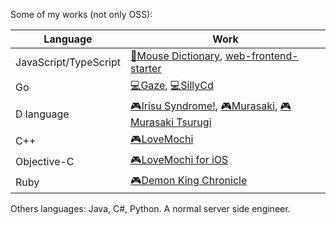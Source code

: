 Some of my works (not only OSS):

| Language              | Work                                                                                                                                                                                                                    |
| --------------------- | ----------------------------------------------------------------------------------------------------------------------------------------------------------------------------------------------------------------------- |
| JavaScript/TypeScript | [📘Mouse Dictionary](https://github.com/wtetsu/mouse-dictionary), [web-frontend-starter](https://github.com/wtetsu/web-frontend-starter)                                                                                  |
| Go                    | [💻Gaze](https://github.com/wtetsu/gaze), [💻SillyCd](https://github.com/wtetsu/sillycd)                                                                                                                                    |
| D language            | [🎮Irisu Syndrome!](https://irisusyndrome.fandom.com/wiki/Kyouko_Irisu), [🎮Murasaki](https://store.steampowered.com/app/392030/Murasaki/), [🎮Murasaki Tsurugi](https://store.steampowered.com/app/865060/Murasaki_Tsurugi/) |
| C++                   | [🎮LoveMochi](http://katatema.main.jp/love/manual.html)                                                                                                                                                                   |
| Objective-C           | [🎮LoveMochi for iOS](http://katatema.main.jp/lovemochi/index.html)                                                                                                                                                       |
| Ruby                  | [🎮Demon King Chronicle](https://playism.com/product/demon-king-chronicle)                                                                                                                                                |

Others languages: Java, C#, Python. A normal server side engineer.
